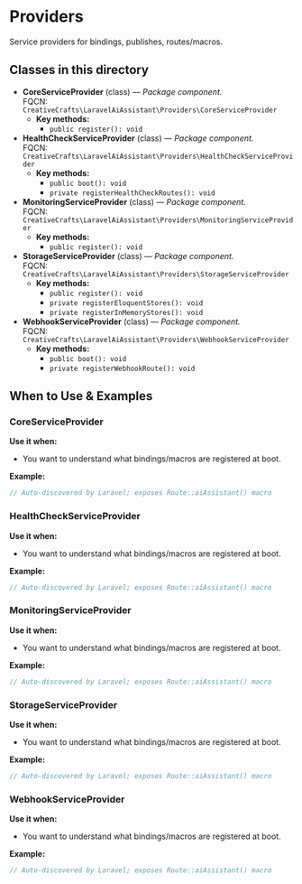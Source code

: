 # Providers

Service providers for bindings, publishes, routes/macros.

## Classes in this directory
- **CoreServiceProvider** (class) — *Package component.*  
  FQCN: `CreativeCrafts\LaravelAiAssistant\Providers\CoreServiceProvider`
  - **Key methods:**
    - `public register(): void`
- **HealthCheckServiceProvider** (class) — *Package component.*  
  FQCN: `CreativeCrafts\LaravelAiAssistant\Providers\HealthCheckServiceProvider`
  - **Key methods:**
    - `public boot(): void`
    - `private registerHealthCheckRoutes(): void`
- **MonitoringServiceProvider** (class) — *Package component.*  
  FQCN: `CreativeCrafts\LaravelAiAssistant\Providers\MonitoringServiceProvider`
  - **Key methods:**
    - `public register(): void`
- **StorageServiceProvider** (class) — *Package component.*  
  FQCN: `CreativeCrafts\LaravelAiAssistant\Providers\StorageServiceProvider`
  - **Key methods:**
    - `public register(): void`
    - `private registerEloquentStores(): void`
    - `private registerInMemoryStores(): void`
- **WebhookServiceProvider** (class) — *Package component.*  
  FQCN: `CreativeCrafts\LaravelAiAssistant\Providers\WebhookServiceProvider`
  - **Key methods:**
    - `public boot(): void`
    - `private registerWebhookRoute(): void`

## When to Use & Examples
### CoreServiceProvider
**Use it when:**
- You want to understand what bindings/macros are registered at boot.

**Example:**
```php
// Auto-discovered by Laravel; exposes Route::aiAssistant() macro
```

### HealthCheckServiceProvider
**Use it when:**
- You want to understand what bindings/macros are registered at boot.

**Example:**
```php
// Auto-discovered by Laravel; exposes Route::aiAssistant() macro
```

### MonitoringServiceProvider
**Use it when:**
- You want to understand what bindings/macros are registered at boot.

**Example:**
```php
// Auto-discovered by Laravel; exposes Route::aiAssistant() macro
```

### StorageServiceProvider
**Use it when:**
- You want to understand what bindings/macros are registered at boot.

**Example:**
```php
// Auto-discovered by Laravel; exposes Route::aiAssistant() macro
```

### WebhookServiceProvider
**Use it when:**
- You want to understand what bindings/macros are registered at boot.

**Example:**
```php
// Auto-discovered by Laravel; exposes Route::aiAssistant() macro
```

